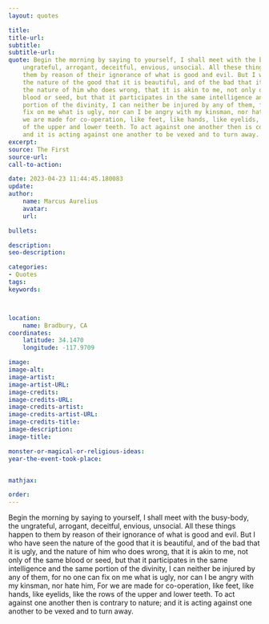 ```yaml
---
layout: quotes

title:
title-url:
subtitle:
subtitle-url:
quote: Begin the morning by saying to yourself, I shall meet with the busy-body, the
    ungrateful, arrogant, deceitful, envious, unsocial. All these things happen to
    them by reason of their ignorance of what is good and evil. But I who have seen
    the nature of the good that it is beautiful, and of the bad that it is ugly, and
    the nature of him who does wrong, that it is akin to me, not only of the same
    blood or seed, but that it participates in the same intelligence and the same
    portion of the divinity, I can neither be injured by any of them, for no one can
    fix on me what is ugly, nor can I be angry with my kinsman, nor hate him, For
    we are made for co-operation, like feet, like hands, like eyelids, like the rows
    of the upper and lower teeth. To act against one another then is contrary to nature;
    and it is acting against one another to be vexed and to turn away.
excerpt:
source: The First
source-url:
call-to-action:

date: 2023-04-23 11:44:45.180083
update:
author:
    name: Marcus Aurelius
    avatar:
    url:

bullets:

description:
seo-description:

categories:
- Quotes
tags:
keywords:



location:
    name: Bradbury, CA
coordinates:
    latitude: 34.1470
    longitude: -117.9709

image:
image-alt:
image-artist:
image-artist-URL:
image-credits:
image-credits-URL:
image-credits-artist:
image-credits-artist-URL:
image-credits-title:
image-description:
image-title:

monster-or-magical-or-religious-ideas:
year-the-event-took-place:


mathjax:

order:
---
```

Begin the morning by saying to yourself, I shall meet with the busy-body, the ungrateful, arrogant, deceitful, envious, unsocial. All these things happen to them by reason of their ignorance of what is good and evil. But I who have seen the nature of the good that it is beautiful, and of the bad that it is ugly, and the nature of him who does wrong, that it is akin to me, not only of the same blood or seed, but that it participates in the same intelligence and the same portion of the divinity, I can neither be injured by any of them, for no one can fix on me what is ugly, nor can I be angry with my kinsman, nor hate him, For we are made for co-operation, like feet, like hands, like eyelids, like the rows of the upper and lower teeth. To act against one another then is contrary to nature; and it is acting against one another to be vexed and to turn away.